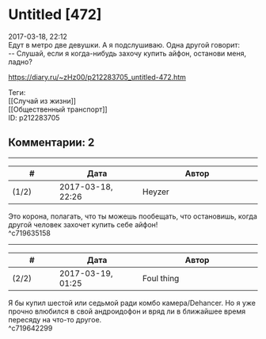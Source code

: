 Untitled [472]
==============

  
2017-03-18, 22:12  
 Едут в метро две девушки. А я подслушиваю. Одна другой говорит:   
 -- Слушай, если я когда-нибудь захочу купить айфон, останови меня, ладно?   
  
<https://diary.ru/~zHz00/p212283705_untitled-472.htm>  
  
Теги:  
[[Случай из жизни]]  
[[Общественный транспорт]]  
ID: p212283705  


Комментарии: 2
--------------

  


---



|         #         |              Дата              |                     Автор                     |           ID           |
| --- | --- | --- | --- |
| (1/2) | 2017-03-18, 22:26 | Heyzer | c719635158 |

  
 Это корона, полагать, что ты можешь пообещать, что остановишь, когда другой человек захочет купить себе айфон!   
 ^c719635158

---



|         #         |              Дата              |                     Автор                     |           ID           |
| --- | --- | --- | --- |
| (2/2) | 2017-03-19, 01:25 | Foul thing | c719642299 |

  
 Я бы купил шестой или седьмой ради комбо камера/Dehancer. Но я уже прочно влюбился в свой андроидофон и вряд ли в ближайшее время пересяду на что-то другое.   
 ^c719642299